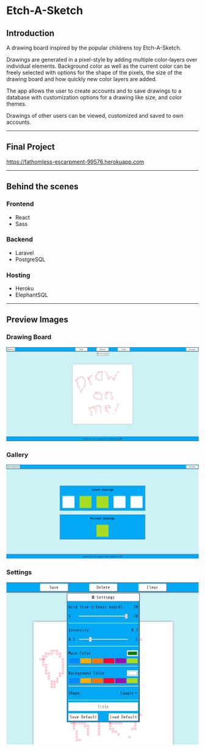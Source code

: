 # Etch-A-Sketch

## Introduction
A drawing board inspired by the popular childrens toy Etch-A-Sketch.  

Drawings are generated in a pixel-style by adding multiple color-layers over individual elements. Background color as well as the current color can be freely selected with options for the shape of the pixels, the size of the drawing board and how quickly new color layers are added.

The app allows the user to create accounts and to save drawings to a database with customization options for a drawing like size, and color themes.  

Drawings of other users can be viewed, customized and saved to own accounts.

***

## Final Project
https://fathomless-escarpment-99576.herokuapp.com

***

## Behind the scenes
### Frontend
* React
* Sass

### Backend
* Laravel
* PostgreSQL

### Hosting
* Heroku
* ElephantSQL

***

## Preview Images
### Drawing Board
![Drawing Board](readme_images/drawingboard.jpg)

### Gallery
![Gallery](readme_images/gallery.jpg)

### Settings
![Settings](readme_images/settings.jpg)